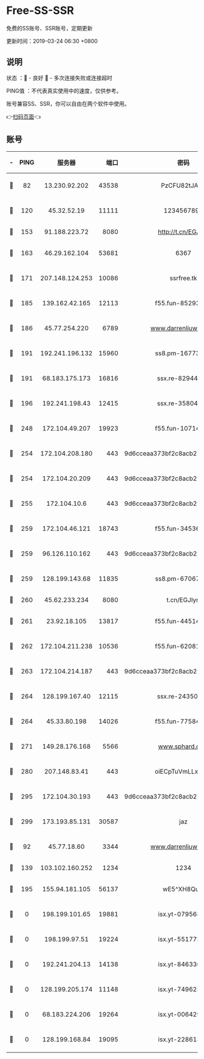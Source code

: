 # Free-SS-SSR

免费的SS账号、SSR账号，定期更新

更新时间：2019-03-24 06:30 +0800

## 说明

状态     ：🙂 - 良好 🙁 - 多次连接失败或连接超时

PING值   ：不代表真实使用中的速度，仅供参考。

账号兼容SS、SSR，你可以自由在两个软件中使用。

👉[扫码页面](https://liesauer.github.io/Free-SS-SSR/)👈

## 账号

|-|PING|服务器|端口|密码|加密方式|区域|
|:----:|:----:|:-----:|-----:|:----:|:----:|:----:|
|🙂|82|13.230.92.202|43538|PzCFU82tJAdZ|aes-256-cfb|JP|
|🙂|120|45.32.52.19|11111|1234567890|aes-256-cfb|JP|
|🙂|153|91.188.223.72|8080|http://t.cn/EGJIyrl|rc4-md5|RU|
|🙂|163|46.29.162.104|53681|6367|aes-128-ctr|RU|
|🙂|171|207.148.124.253|10086|ssrfree.tk|aes-256-cfb|SG|
|🙂|185|139.162.42.165|12113|f55.fun-85293047|aes-256-cfb|SG|
|🙂|186|45.77.254.220|6789|www.darrenliuwei.com|aes-256-cfb|SG|
|🙂|191|192.241.196.132|15960|ss8.pm-16773447|aes-256-cfb|US|
|🙂|191|68.183.175.173|16816|ssx.re-82944807|aes-256-cfb|US|
|🙂|196|192.241.198.43|12415|ssx.re-35804966|aes-256-cfb|US|
|🙂|248|172.104.49.207|19923|f55.fun-10714091|aes-256-cfb|SG|
|🙂|254|172.104.208.180|443|9d6cceaa373bf2c8acb22e60b6a58be6|aes-256-cfb|US|
|🙂|254|172.104.20.209|443|9d6cceaa373bf2c8acb22e60b6a58be6|aes-256-cfb|US|
|🙂|255|172.104.10.6|443|9d6cceaa373bf2c8acb22e60b6a58be6|aes-256-cfb|US|
|🙂|259|172.104.46.121|18743|f55.fun-34536533|aes-256-cfb|SG|
|🙂|259|96.126.110.162|443|9d6cceaa373bf2c8acb22e60b6a58be6|aes-256-cfb|US|
|🙂|259|128.199.143.68|11835|ss8.pm-67067139|aes-256-cfb|SG|
|🙂|260|45.62.233.234|8080|t.cn/EGJIyrl|rc4-md5|CA|
|🙂|261|23.92.18.105|13817|f55.fun-44514106|aes-256-cfb|US|
|🙂|262|172.104.211.238|10536|f55.fun-62081235|aes-256-cfb|US|
|🙂|263|172.104.214.187|443|9d6cceaa373bf2c8acb22e60b6a58be6|aes-256-cfb|US|
|🙂|264|128.199.167.40|12115|ssx.re-24350991|aes-256-cfb|SG|
|🙂|264|45.33.80.198|14026|f55.fun-77584907|aes-256-cfb|US|
|🙂|271|149.28.176.168|5566|www.sphard.com|aes-256-cfb|AU|
|🙂|280|207.148.83.41|443|oiECpTuVmLLxk4Ts|aes-256-cfb|AU|
|🙂|295|172.104.30.193|443|9d6cceaa373bf2c8acb22e60b6a58be6|aes-256-cfb|US|
|🙂|299|173.193.85.131|30587|jaz|aes-256-cfb|US|
|🙂|92|45.77.18.60|3344|www.darrenliuwei.com|aes-256-cfb|JP|
|🙂|139|103.102.160.252|1234|1234|rc4-md5|JP|
|🙂|195|155.94.181.105|56137|wE5^XH8Quw|aes-256-cfb|US|
|🙁|0|198.199.101.65|19881|isx.yt-07956810|aes-256-cfb|US|
|🙁|0|198.199.97.51|19224|isx.yt-55177306|aes-256-cfb|US|
|🙁|0|192.241.204.13|14138|isx.yt-84633628|aes-256-cfb|US|
|🙁|0|128.199.205.174|11148|isx.yt-74962394|aes-256-cfb|SG|
|🙁|0|68.183.224.206|19264|isx.yt-00642976|aes-256-cfb|SG|
|🙁|0|128.199.168.84|19095|isx.yt-22861351|aes-256-cfb|SG|

